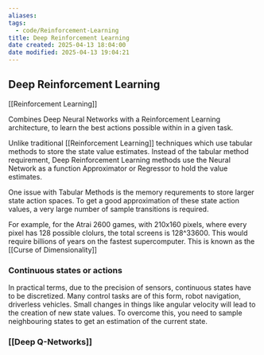 ```yaml
---
aliases:
tags:
  - code/Reinforcement-Learning
title: Deep Reinforcement Learning
date created: 2025-04-13 18:04:00
date modified: 2025-04-13 19:04:21
---
```

## Deep Reinforcement Learning

[[Reinforcement Learning]]

Combines Deep Neural Networks with a Reinforcement Learning architecture, to learn the best actions possible within in a given task.

Unlike traditional [[Reinforcement Learning]] techniques which use tabular methods to store the state value estimates.  Instead of the tabular method requirement, Deep Reinforcement Learning methods use the Neural Network as a function Approximator or Regressor to hold the value estimates.

One issue with Tabular Methods is the memory requrements to store larger state action spaces.  To get a good approximation of these state action values, a very large number of sample transitions  is required.

For example, for the Atrai 2600 games, with 210x160 pixels, where every pixel has 128 possible clolurs, the total screens is 128^33600.  This would require billions of years on the fastest supercomputer.  This is known as the [[Curse of Dimensionality]]

### Continuous states or actions
In practical terms, due to the precision of sensors, continuous states have to be discretized.  Many control tasks are of this form, robot navigation, driverless vehicles.  Small changes in things like angular velocity will lead to the creation of new state values.  To overcome this, you need to sample neighbouring states to get an estimation of the current state.  

### [[Deep Q-Networks]]